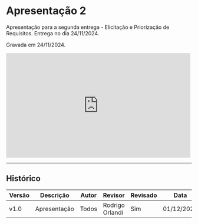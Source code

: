 # Apresentação 2

Apresentação para a segunda entrega - Elicitação e Priorização de Requisitos. Entrega no dia 24/11/2024.

Gravada em 24/11/2024.

<iframe width="500" height="285" src="https://www.youtube.com/embed/wNqBvgRlcfo" title="[2024-2] Requisitos - Grupo 2 - Apresentação 1" frameborder="0" allow="accelerometer; autoplay; clipboard-write; encrypted-media; gyroscope; picture-in-picture; web-share" referrerpolicy="strict-origin-when-cross-origin" allowfullscreen></iframe>

---

## Histórico

| Versão | Descrição                  | Autor     | Revisor | Revisado | Data       |
|--------|----------------------------|-----------|---------|----------|------------|
| v1.0   | Apresentação               | Todos     | Rodrigo Orlandi    | Sim     | 01/12/2024 |
